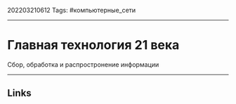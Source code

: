 202203210612
Tags: #компьютерные_сети

---

# Главная технология 21 века
Сбор, обработка и распростронение информации


---

## Links

